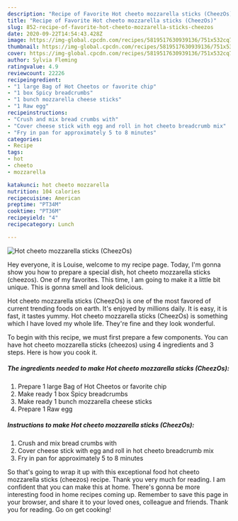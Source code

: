 ```yaml
---
description: "Recipe of Favorite Hot cheeto mozzarella sticks (CheezOs)"
title: "Recipe of Favorite Hot cheeto mozzarella sticks (CheezOs)"
slug: 852-recipe-of-favorite-hot-cheeto-mozzarella-sticks-cheezos
date: 2020-09-22T14:54:43.428Z
image: https://img-global.cpcdn.com/recipes/5819517630939136/751x532cq70/hot-cheeto-mozzarella-sticks-cheezos-recipe-main-photo.jpg
thumbnail: https://img-global.cpcdn.com/recipes/5819517630939136/751x532cq70/hot-cheeto-mozzarella-sticks-cheezos-recipe-main-photo.jpg
cover: https://img-global.cpcdn.com/recipes/5819517630939136/751x532cq70/hot-cheeto-mozzarella-sticks-cheezos-recipe-main-photo.jpg
author: Sylvia Fleming
ratingvalue: 4.9
reviewcount: 22226
recipeingredient:
- "1 large Bag of Hot Cheetos or favorite chip"
- "1 box Spicy breadcrumbs"
- "1 bunch mozzarella cheese sticks"
- "1 Raw egg"
recipeinstructions:
- "Crush and mix bread crumbs with"
- "Cover cheese stick with egg and roll in hot cheeto breadcrumb mix"
- "Fry in pan for approximately 5 to 8 minutes"
categories:
- Recipe
tags:
- hot
- cheeto
- mozzarella

katakunci: hot cheeto mozzarella 
nutrition: 104 calories
recipecuisine: American
preptime: "PT34M"
cooktime: "PT36M"
recipeyield: "4"
recipecategory: Lunch

---
```



![Hot cheeto mozzarella sticks (CheezOs)](https://img-global.cpcdn.com/recipes/5819517630939136/751x532cq70/hot-cheeto-mozzarella-sticks-cheezos-recipe-main-photo.jpg)

Hey everyone, it is Louise, welcome to my recipe page. Today, I'm gonna show you how to prepare a special dish, hot cheeto mozzarella sticks (cheezos). One of my favorites. This time, I am going to make it a little bit unique. This is gonna smell and look delicious.

Hot cheeto mozzarella sticks (CheezOs) is one of the most favored of current trending foods on earth. It's enjoyed by millions daily. It is easy, it is fast, it tastes yummy. Hot cheeto mozzarella sticks (CheezOs) is something which I have loved my whole life. They're fine and they look wonderful.




To begin with this recipe, we must first prepare a few components. You can have hot cheeto mozzarella sticks (cheezos) using 4 ingredients and 3 steps. Here is how you cook it.

<!--inarticleads1-->

##### The ingredients needed to make Hot cheeto mozzarella sticks (CheezOs):

1. Prepare 1 large Bag of Hot Cheetos or favorite chip
1. Make ready 1 box Spicy breadcrumbs
1. Make ready 1 bunch mozzarella cheese sticks
1. Prepare 1 Raw egg




<!--inarticleads2-->

##### Instructions to make Hot cheeto mozzarella sticks (CheezOs):

1. Crush and mix bread crumbs with
1. Cover cheese stick with egg and roll in hot cheeto breadcrumb mix
1. Fry in pan for approximately 5 to 8 minutes




So that's going to wrap it up with this exceptional food hot cheeto mozzarella sticks (cheezos) recipe. Thank you very much for reading. I am confident that you can make this at home. There's gonna be more interesting food in home recipes coming up. Remember to save this page in your browser, and share it to your loved ones, colleague and friends. Thank you for reading. Go on get cooking!
